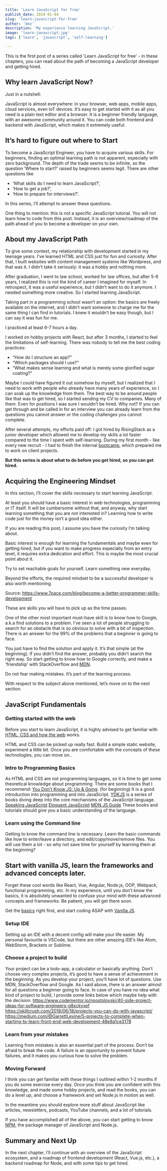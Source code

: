 ```yaml
---
title: 'Learn JavaScript for free'
publish_date: 2019-01-04
slug: 'learn-javascript-for-free'
author: 'bmz'
description: 'My experience learning JavaScript.'
image: 'learn-javascript.jpg'
tags: ['learn', 'javascript', 'self-learning']

---
```


This is the first post of a series called 'Learn JavaScript for free' - in these chapters, you can read about the path of becoming a JavaScript developer and getting hired.

## Why learn JavaScript Now?

Just in a nutshell:

JavaScript is almost everywhere: in your browser, web apps, mobile apps, cloud services, even IoT devices.
It’s easy to get started with it as all you need is a plain text editor and a browser.
It is a beginner friendly language, with an awesome community around it.
You can code both frontend and backend with JavaScript, which makes it extremely useful.

## It’s hard to figure out where to Start

To become a JavaScript Engineer, you have to acquire various skills. For beginners, finding an optimal learning path is not apparent, especially with zero background. The depth of the trade seems to be infinite, so the question ‘Where to start?’ raised by beginners seems legit. There are other questions like

- ‘What skills do I need to learn JavaScript?’,
- ‘How to get a job?’,
- ‘How to prepare for interviews?’.

In this series, I’ll attempt to answer these questions.

One thing to mention: this is not a specific JavaScript tutorial. You will not learn how to code from this post. Instead, it is an overview/roadmap of the path ahead of you to become a developer on your own.

## About my JavaScript Path

To give some context, my relationship with development started in my teenage years. I’ve learned HTML and CSS just for fun and curiosity. After that, I built websites with content management systems like Wordpress, and that was it. I didn’t take it seriously: it was a hobby and nothing more.

After graduation, I went to law school, worked for law offices, but after 5-6 years, I realized this is not the kind of career I imagined for myself. In retrospect, it was a useful experience, but I didn’t want to do it anymore. I needed something more creative. So I started learning JavaScript.

Taking part in a programming school wasn’t an option: the basics are freely available on the internet, and I didn’t want someone to charge me for the same thing I can find in tutorials. I knew it wouldn’t be easy though, but I can say it was fun for me.

I practiced at least 6-7 hours a day.

I worked on hobby projects with React, but after 3 months, I started to feel the limitations of self-learning. There was nobody to tell me the best coding practices:

- “How do I structure an app?”
- “Which packages should I use?”
- “What makes sense learning and what is merely some glorified sugar coating?”

Maybe I could have figured it out somehow by myself, but I realized that I need to work with people who already have many years of experience, so I can soak up the knowledge from them. The best way to be around people like that was to get hired, so I started sending my CV to companies. Many of them. Even for positions I was sure I wouldn’t be hired. Why not? If you can get through and be called in for an interview you can already learn from the questions you cannot answer or the coding challenges you cannot complete.

After several attempts, my efforts paid off: I got hired by RisingStack as a junior developer which allowed me to develop my skills a lot faster compared to the time I spent with self-learning. During my first month - like every new recruit - I had to finish the internal [bootcamp](https://github.com/RisingStack/risingstack-bootcamp), which prepared me to work on client projects.

**But this series is about what to do before you get hired, so you can get hired.**

## Acquiring the Engineering Mindset

In this section, I’ll cover the skills necessary to start learning JavaScript.

At least you should have a basic interest in web technologies, programming or IT itself. It will be cumbersome without that, and anyway, why start learning something that you are not interested in? Learning how to write code just for the money isn’t a good idea either.

If you are reading this post, I assume you have the curiosity I’m talking about.

Basic interest is enough for learning the fundamentals and maybe even for getting hired, but if you want to make progress especially from an entry level, it requires extra dedication and effort. This is maybe the most crucial point about it.

Try to set reachable goals for yourself. Learn something new everyday.

Beyond the efforts, the required mindset to be a successful developer is also worth mentioning.

Source: https://www.7pace.com/blog/become-a-better-programmer-skills-development

These are skills you will have to pick up as the time passes.

One of the other most important must-have skill is to know how to Google, a.k.a find solutions to a problem. I’ve seen a lot of people struggling to search for an obstacle that is so obvious to solve with a bit of inspection. There is an answer for the 99% of the problems that a beginner is going to face.

You just have to find the solution and apply it. It’s that simple (at the beginning). If you didn’t find the answer, probably you didn’t search the right way. So start getting to know how to Google correctly, and make a ‘friendship’ with StackOverflow and [MDN](https://developer.mozilla.org/en-US/).

Do not fear making mistakes. It’s part of the learning process.

With respect to the subject above mentioned, let’s move on to the next section.

## JavaScript Fundamentals

### Getting started with the web

Before you start to learn JavaScript, it is highly advised to get familiar with [HTML, CSS and how the web](https://developer.mozilla.org/en-US/docs/Learn/Getting_started_with_the_web) works.

HTML and CSS can be picked up really fast. Build a simple static website, experiment a little bit. Once you are comfortable with the concepts of these technologies, you can move on..

### Intro to Programming Basics

As HTML and CSS are not programming languages, so it is time to get some theoretical knowledge about programming. There are some books that I recommend:
[You Don't Know JS: Up & Going](https://github.com/getify/You-Dont-Know-JS/tree/master/up%20%26%20going). (for beginning)
It is a good introduction into programming and into JavaScript. [YDKJS](https://github.com/getify/You-Dont-Know-JS) is a series of books diving deep into the core mechanisms of the JavaScript language.
[Speaking JavaScript](http://speakingjs.com/es5/index.html)
[Eloquent JavaScript](https://eloquentjavascript.net/)
[MDN JS Guide](https://developer.mozilla.org/en-US/docs/Web/JavaScript/Guide)
These books and tutorials should give you a basic understanding of the language.

### Learn using the Command line

Getting to know the command line is necessary. Learn the basic commands like how to enter/leave a directory, and edit/copy/move/remove files. You will use them a lot - so why not save time for yourself by learning them at the beginning?

## Start with vanilla JS, learn the frameworks and advanced concepts later.

Forget these cool words like React, Vue, Angular, Node.js, OOP, Webpack, functional programming, etc. In my experience, until you don’t know the basics, it is absolutely unwanted to confuse your mind with these advanced concepts and frameworks. Be patient, you will get there soon.

Get the [basics](https://www.w3schools.com/js/) right first, and start coding ASAP with [Vanilla JS](https://stackoverflow.com/questions/20435653/what-is-vanillajs).

### Setup IDE

Setting up an IDE with a decent config will make your life easier. My personal favourite is VSCode, but there are other amazing IDE’s like Atom, WebStorm, Brackets or Sublime.

### Choose a project to build

Your project can be a todo-app, a calculator or basically anything. Don’t choose very complex projects, it’s good to have a sense of achievement in the beginning. As you develop your project, you’ll have lot of questions. Use MDN, StackOverflow and Google. As I said above, there is an answer almost for all questions a beginner going to face. In case of you have no idea what kind of project to build, I provide some links below which maybe help with the decision.
https://www.codementor.io/npostolovski/40-side-project-ideas-for-software-engineers-g8xckyxef
https://skillcrush.com/2018/06/18/projects-you-can-do-with-javascript/
https://medium.com/@GarrettLevine/5-projects-to-complete-when-starting-to-learn-front-end-web-development-48e8a1ce3178

### Learn from your mistakes

Learning from mistakes is also an essential part of the process. Don’t be afraid to break the code. A failure is an opportunity to prevent future failures, and it makes you curious how to solve the problem.

### Moving Forward

I think you can get familiar with these things I outlined within 1-2 months if you do some exercise every day. Once you think you are confident with this knowledge, and made some hobby projects, and read the books, you can do a level up, and choose a framework and set Node.js in motion as well.

In the meantime you should explore more stuff about JavaScript like articles, newsletters, podcasts, YouTube channels, and a lot of tutorials.

If you have accomplished all of the above, you can start getting to know [NPM](https://docs.npmjs.com/getting-started/what-is-npm), the package manager of JavaScript and Node.js.

## Summary and Next Up

In the next chapter, I’ll continue with an overview of the JavaScript ecosystem, and a roadmap of frontend development (React, Vue.js, etc.), a backend roadmap for Node, and with some tips to get hired.
